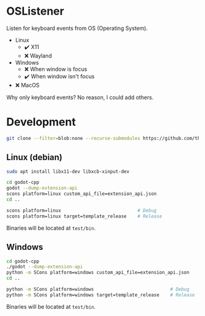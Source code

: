 # OSListener
Listen for keyboard events from OS (Operating System).  

- Linux
    - ✔️ X11
    - ❌ Wayland
- Windows
    - ❌ When window is focus
    - ✔️ When window isn't focus
- ❌ MacOS

Why only keyboard events? No reason, I could add others.  

# Development
```bash
git clone --filter=blob:none --recurse-submodules https://github.com/thiagola92/os-shortcut.git
```

## Linux (debian)
```bash
sudo apt install libx11-dev libxcb-xinput-dev

cd godot-cpp
godot --dump-extension-api
scons platform=linux custom_api_file=extension_api.json
cd ..

scons platform=linux                            # Debug
scons platform=linux target=template_release    # Release
```

Binaries will be located at `test/bin`.  

## Windows
```bash
cd godot-cpp
./godot --dump-extension-api
python -m SCons platform=windows custom_api_file=extension_api.json
cd ..

python -m SCons platform=windows                            # Debug
python -m SCons platform=windows target=template_release    # Release
```

Binaries will be located at `test/bin`.  
